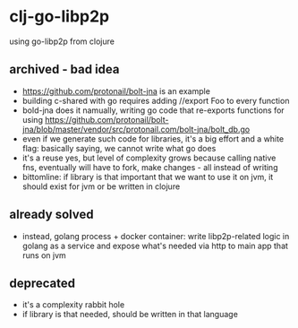 # clj-go-libp2p
using go-libp2p from clojure

## archived - bad idea

- https://github.com/protonail/bolt-jna is an example
- building c-shared with go requires adding //export Foo to every function
- bold-jna does it namually, writing go code that re-exports functions for using https://github.com/protonail/bolt-jna/blob/master/vendor/src/protonail.com/bolt-jna/bolt_db.go
- even if we generate such code for libraries, it's a big effort and a white flag: basically saying, we cannot write what go does
- it's a reuse yes, but level of complexity grows because calling native fns, eventually will have to fork, make changes - all instead of writing
- bittomline: if library is that important that we want to use it on jvm, it should exist for jvm or be written in clojure

## already solved

- instead, golang process + docker container: write libp2p-related logic in golang as a service and expose what's needed via http to main app that runs on jvm

## deprecated

- it's a complexity rabbit hole
- if library is that needed, should be written in that language